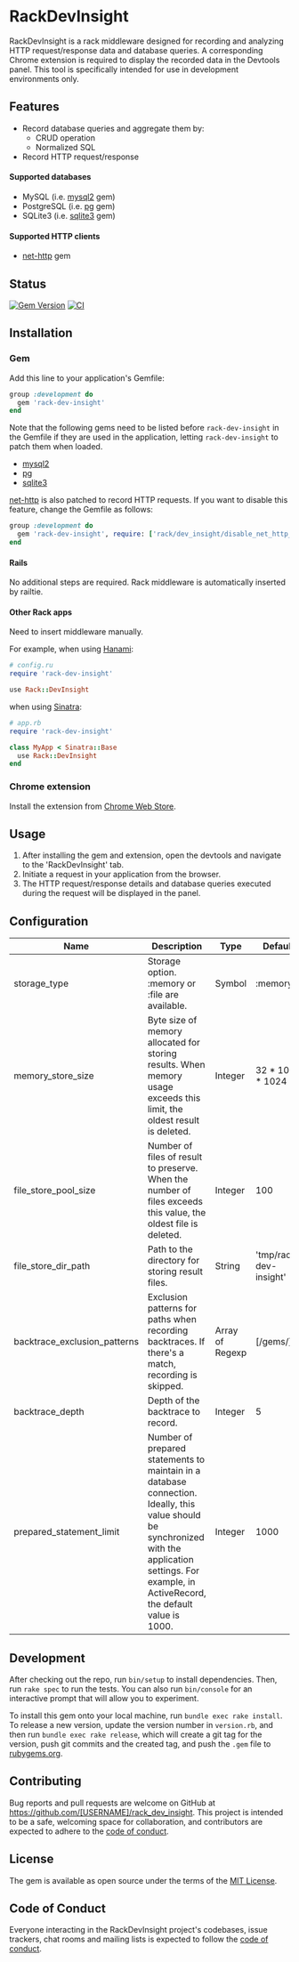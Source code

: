 # RackDevInsight

RackDevInsight is a rack middleware designed for recording and analyzing HTTP request/response data and database queries.
A corresponding Chrome extension is required to display the recorded data in the Devtools panel.
This tool is specifically intended for use in development environments only.

## Features

- Record database queries and aggregate them by:
  - CRUD operation
  - Normalized SQL
- Record HTTP request/response

#### Supported databases

- MySQL (i.e. [mysql2](https://github.com/brianmario/mysql2) gem)
- PostgreSQL (i.e. [pg](https://github.com/ged/ruby-pg) gem)
- SQLite3 (i.e. [sqlite3](https://github.com/sparklemotion/sqlite3-ruby) gem)

#### Supported HTTP clients

- [net-http](https://github.com/ruby/net-http) gem

## Status

[![Gem Version](https://badge.fury.io/rb/rack-dev-insight.svg)](https://badge.fury.io/rb/rack-dev-insight)
[![CI](https://github.com/takaebato/rack-dev-insight/actions/workflows/main.yml/badge.svg?branch=master)](https://github.com/takaebato/rack-dev-insight/actions/workflows/main.yml)

## Installation

### Gem

Add this line to your application's Gemfile:

```rb
group :development do
  gem 'rack-dev-insight'
end
```

Note that the following gems need to be listed before `rack-dev-insight` in the Gemfile if they are used in the application, letting `rack-dev-insight` to patch them when loaded.

- [mysql2](https://github.com/brianmario/mysql2)
- [pg](https://github.com/ged/ruby-pg)
- [sqlite3](https://github.com/sparklemotion/sqlite3-ruby)

[net-http](https://github.com/ruby/net-http) is also patched to record HTTP requests. If you want to disable this feature, change the Gemfile as follows:

```rb
group :development do
  gem 'rack-dev-insight', require: ['rack/dev_insight/disable_net_http_patch', 'rack-dev-insight']
end
```

#### Rails

No additional steps are required. Rack middleware is automatically inserted by railtie.

#### Other Rack apps

Need to insert middleware manually.

For example, when using [Hanami](https://github.com/hanami/hanami):

```rb
# config.ru
require 'rack-dev-insight'

use Rack::DevInsight
```

when using [Sinatra](https://github.com/sinatra/sinatra):

```rb
# app.rb
require 'rack-dev-insight'

class MyApp < Sinatra::Base
  use Rack::DevInsight
end
```

### Chrome extension

Install the extension from [Chrome Web Store](https://chrome.google.com/webstore/detail/rack-dev-insight/).

## Usage

1. After installing the gem and extension, open the devtools and navigate to the 'RackDevInsight' tab.
2. Initiate a request in your application from the browser.
3. The HTTP request/response details and database queries executed during the request will be displayed in the panel.

## Configuration

| Name                         | Description                                                                                                                                                                                            | Type            | Default                |
|------------------------------|--------------------------------------------------------------------------------------------------------------------------------------------------------------------------------------------------------|-----------------|------------------------|
| storage_type                 | Storage option. :memory or :file are available.                                                                                                                                                        | Symbol          | :memory                |
| memory_store_size            | Byte size of memory allocated for storing results. When memory usage exceeds this limit, the oldest result is deleted.                                                                                 | Integer         | 32 * 1024 * 1024       |
| file_store_pool_size         | Number of files of result to preserve. When the number of files exceeds this value, the oldest file is deleted.                                                                                        | Integer         | 100                    |
| file_store_dir_path          | Path to the directory for storing result files.                                                                                                                                                        | String          | 'tmp/rack-dev-insight' |          
| backtrace_exclusion_patterns | Exclusion patterns for paths when recording backtraces. If there's a match, recording is skipped.                                                                                                      | Array of Regexp | [/gems/]               | 
| backtrace_depth              | Depth of the backtrace to record.                                                                                                                                                                      | Integer         | 5                      |              
| prepared_statement_limit     | Number of prepared statements to maintain in a database connection. Ideally, this value should be synchronized with the application settings. For example, in ActiveRecord, the default value is 1000. | Integer         | 1000                   | 

## Development

After checking out the repo, run `bin/setup` to install dependencies. Then, run `rake spec` to run the tests. You can also run `bin/console` for an interactive prompt that will allow you to experiment.

To install this gem onto your local machine, run `bundle exec rake install`. To release a new version, update the version number in `version.rb`, and then run `bundle exec rake release`, which will create a git tag for the version, push git commits and the created tag, and push the `.gem` file to [rubygems.org](https://rubygems.org).

## Contributing

Bug reports and pull requests are welcome on GitHub at https://github.com/[USERNAME]/rack_dev_insight. This project is intended to be a safe, welcoming space for collaboration, and contributors are expected to adhere to the [code of conduct](https://github.com/[USERNAME]/rack_dev_insight/blob/master/CODE_OF_CONDUCT.md).

## License

The gem is available as open source under the terms of the [MIT License](https://opensource.org/licenses/MIT).

## Code of Conduct

Everyone interacting in the RackDevInsight project's codebases, issue trackers, chat rooms and mailing lists is expected to follow the [code of conduct](https://github.com/[USERNAME]/rack_dev_insight/blob/master/CODE_OF_CONDUCT.md).
